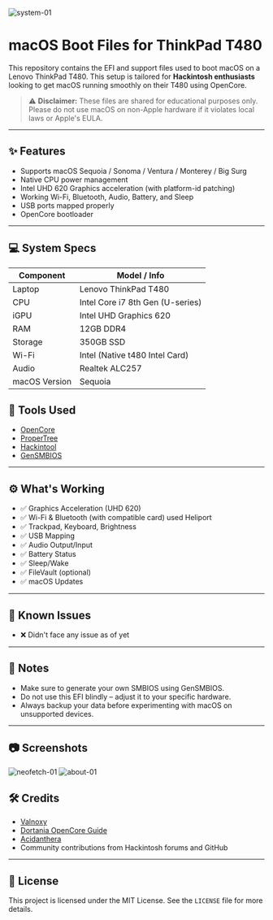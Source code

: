 ![system-01](https://github.com/user-attachments/assets/966eb236-3432-4587-8f70-627046d88ad5)
# macOS Boot Files for ThinkPad T480

This repository contains the EFI and support files used to boot macOS on a Lenovo ThinkPad T480. This setup is tailored for **Hackintosh enthusiasts** looking to get macOS running smoothly on their T480 using OpenCore.

> ⚠️ **Disclaimer:** These files are shared for educational purposes only. Please do not use macOS on non-Apple hardware if it violates local laws or Apple's EULA.

---

## ✨ Features

- Supports macOS Sequoia / Sonoma / Ventura / Monterey / Big Surg
- Native CPU power management
- Intel UHD 620 Graphics acceleration (with platform-id patching)
- Working Wi-Fi, Bluetooth, Audio, Battery, and Sleep
- USB ports mapped properly
- OpenCore bootloader

---

## 💻 System Specs

| Component       | Model / Info                     |
|----------------|----------------------------------|
| Laptop         | Lenovo ThinkPad T480             |
| CPU            | Intel Core i7 8th Gen (U-series) |
| iGPU           | Intel UHD Graphics 620           |
| RAM            | 12GB DDR4                        |
| Storage        | 350GB SSD                        |
| Wi-Fi          | Intel (Native t480 Intel Card)   |
| Audio          | Realtek ALC257                   |
| macOS Version  | Sequoia                          |



## 🧰 Tools Used

- [OpenCore](https://dortania.github.io/OpenCore-Install-Guide/)
- [ProperTree](https://github.com/corpnewt/ProperTree)
- [Hackintool](https://github.com/headkaze/Hackintool)
- [GenSMBIOS](https://github.com/corpnewt/GenSMBIOS)

---

## ⚙️ What's Working

- ✅ Graphics Acceleration (UHD 620)
- ✅ Wi-Fi & Bluetooth (with compatible card) used Heliport
- ✅ Trackpad, Keyboard, Brightness
- ✅ USB Mapping
- ✅ Audio Output/Input
- ✅ Battery Status
- ✅ Sleep/Wake
- ✅ FileVault (optional)
- ✅ macOS Updates

---

## 🚫 Known Issues

- ❌ Didn't face any issue as of yet

---

## 📌 Notes

- Make sure to generate your own SMBIOS using GenSMBIOS.
- Do not use this EFI blindly – adjust it to your specific hardware.
- Always backup your data before experimenting with macOS on unsupported devices.

---

## 📷 Screenshots
![neofetch-01](https://github.com/user-attachments/assets/9101cc70-d098-4a94-a871-f80423d1f2bd)
![about-01](https://github.com/user-attachments/assets/d7928b11-fa3d-4a43-aa8d-3ce2f430ae63)



## 🛠 Credits

- [Valnoxy](https://github.com/valnoxy/t480-oc)
- [Dortania OpenCore Guide](https://dortania.github.io/OpenCore-Install-Guide/)
- [Acidanthera](https://github.com/acidanthera)
- Community contributions from Hackintosh forums and GitHub

---

## 📜 License

This project is licensed under the MIT License. See the `LICENSE` file for more details.
